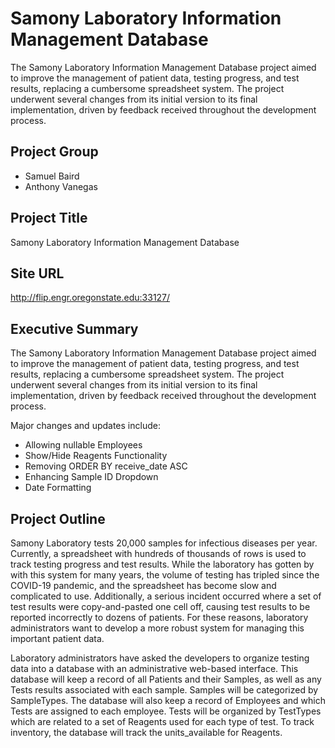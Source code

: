 # Samony Laboratory Information Management Database

The Samony Laboratory Information Management Database project aimed to improve the management of patient data, testing progress, and test results, replacing a cumbersome spreadsheet system. The project underwent several changes from its initial version to its final implementation, driven by feedback received throughout the development process.

## Project Group

- Samuel Baird
- Anthony Vanegas

## Project Title

Samony Laboratory Information Management Database

## Site URL

http://flip.engr.oregonstate.edu:33127/

## Executive Summary

The Samony Laboratory Information Management Database project aimed to improve the management of patient data, testing progress, and test results, replacing a cumbersome spreadsheet system. The project underwent several changes from its initial version to its final implementation, driven by feedback received throughout the development process.

Major changes and updates include:

- Allowing nullable Employees
- Show/Hide Reagents Functionality
- Removing ORDER BY receive_date ASC
- Enhancing Sample ID Dropdown
- Date Formatting

## Project Outline

Samony Laboratory tests 20,000 samples for infectious diseases per year. Currently, a spreadsheet with hundreds of thousands of rows is used to track testing progress and test results. While the laboratory has gotten by with this system for many years, the volume of testing has tripled since the COVID-19 pandemic, and the spreadsheet has become slow and complicated to use. Additionally, a serious incident occurred where a set of test results were copy-and-pasted one cell off, causing test results to be reported incorrectly to dozens of patients. For these reasons, laboratory administrators want to develop a more robust system for managing this important patient data.

Laboratory administrators have asked the developers to organize testing data into a database with an administrative web-based interface. This database will keep a record of all Patients and their Samples, as well as any Tests results associated with each sample. Samples will be categorized by SampleTypes. The database will also keep a record of Employees and which Tests are assigned to each employee. Tests will be organized by TestTypes which are related to a set of Reagents used for each type of test. To track inventory, the database will track the units_available for Reagents.
